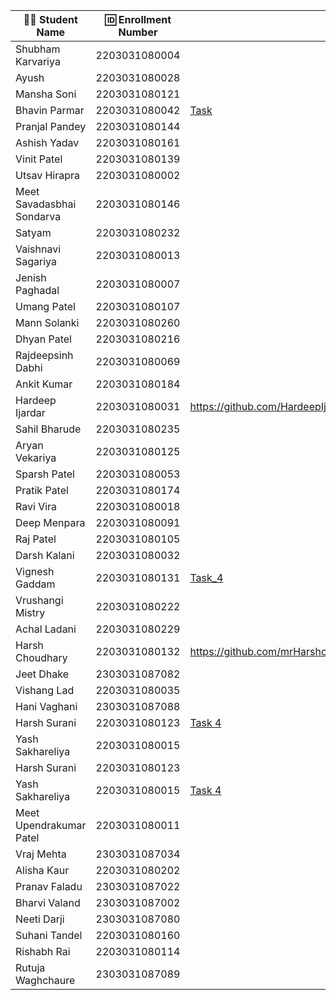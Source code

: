 | 👩‍🎓 Student Name | 🆔 Enrollment Number | Task 4 URL | GitHub Repo |
|-----------------|-------------------|------------|-------------|
| Shubham Karvariya | 2203031080004 | | |
| Ayush | 2203031080028 | | |
| Mansha Soni | 2203031080121 | | |
| Bhavin Parmar | 2203031080042 |[Task](https://github.com/bhavinSOL/OpenTalkJS/blob/stage-4/index.js) |[GitHub](https://github.com/bhavinSOL/OpenTalkJS/) |
| Pranjal Pandey | 2203031080144 | | |
| Ashish Yadav | 2203031080161 | | |
| Vinit Patel | 2203031080139 | | |
| Utsav Hirapra | 2203031080002 | | |
| Meet Savadasbhai Sondarva | 2203031080146 | | |
| Satyam | 2203031080232 | | |
| Vaishnavi Sagariya | 2203031080013 | | |
| Jenish Paghadal | 2203031080007 | | |
| Umang Patel | 2203031080107 | | |
| Mann Solanki | 2203031080260 | | |
| Dhyan Patel | 2203031080216 | | |
| Rajdeepsinh Dabhi | 2203031080069 | | |
| Ankit Kumar | 2203031080184 | | |
| Hardeep Ijardar | 2203031080031 |https://github.com/HardeepIjardar/GenAI/blob/main/a16.js|https://github.com/HardeepIjardar/GenAI|
| Sahil Bharude | 2203031080235 | | |
| Aryan Vekariya | 2203031080125 | | |
| Sparsh Patel | 2203031080053 | | |
| Pratik Patel | 2203031080174 | | |
| Ravi Vira | 2203031080018 | | |
| Deep Menpara | 2203031080091 | | |
| Raj Patel | 2203031080105 | | |
| Darsh Kalani | 2203031080032 | | |
| Vignesh Gaddam | 2203031080131 |[Task_4](https://github.com/mrvigneshgaddam/OpenTalkJS/blob/main/task4.js) | [GitHub](https://github.com/mrvigneshgaddam/OpenTalkJS) |
| Vrushangi Mistry | 2203031080222 | | |
| Achal Ladani | 2203031080229 | | |
| Harsh Choudhary | 2203031080132 |https://github.com/mrHarshchoudhary/OpenTalkJS/blob/main/task4.js | https://github.com/mrHarshchoudhary/OpenTalkJS|
| Jeet Dhake | 2303031087082 | | |
| Vishang Lad | 2203031080035 | | |
| Hani Vaghani | 2303031087088 | | |
| Harsh Surani | 2203031080123 | [Task 4](https://github.com/suraniharsh/GenAI/blob/main/newScript.js) | [Github](https://github.com/suraniharsh/GenAI) |
| Yash Sakhareliya | 2203031080015 | | |
| Harsh Surani | 2203031080123 | | |
| Yash Sakhareliya | 2203031080015 |[Task 4](https://github.com/YashSakhareliya/OpenTalkJS/blob/Stage4/script.js) |[Github](https://github.com/YashSakhareliya/OpenTalkJS/tree/main) |
| Meet Upendrakumar Patel | 2203031080011 | | |
| Vraj Mehta | 2303031087034 | | |
| Alisha Kaur | 2203031080202 | | |
| Pranav Faladu | 2303031087022 | | |
| Bharvi Valand | 2303031087002 | | |
| Neeti Darji | 2303031087080 | | |
| Suhani Tandel | 2203031080160 | | |
| Rishabh Rai | 2203031080114 | | |
| Rutuja Waghchaure | 2303031087089 | | |
